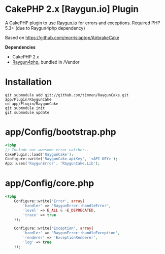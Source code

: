 CakePHP 2.x [Raygun.io] Plugin
============

A CakePHP plugin to use [Raygun.io](http://raygun.io) for errors and exceptions. Required PHP 5.3+ (due to Raygun4php dependency)


Based on https://github.com/morrislaptop/AirbrakeCake

**Dependencies**
* CakePHP 2.x
* [Raygun4php](https://github.com/MindscapeHQ/raygun4php), bundled in /Vendor

Installation
=========================
```
git submodule add git://github.com/t1mmen/RaygunCake.git app/Plugin/RaygunCake
cd app/Plugin/RaygunCake
git submodule init
git submodule update
```


app/Config/bootstrap.php
=========================

```php
<?php
// Include our awesome error catcher..
CakePlugin::load('RaygunCake');
Configure::write('RaygunCake.apiKey', '<API KEY>');
App::uses('RaygunError', 'RaygunCake.Lib');
```

app/Config/core.php
=========================

```php
<?php
	Configure::write('Error', array(
		'handler' => 'RaygunError::handleError',
		'level' => E_ALL & ~E_DEPRECATED,
		'trace' => true
	));

	Configure::write('Exception', array(
		'handler' => 'RaygunError::handleException',
		'renderer' => 'ExceptionRenderer',
		'log' => true
	));
```

